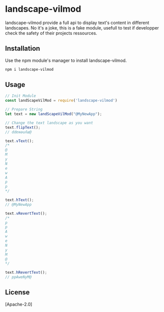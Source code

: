 # landscape-vilmod

landscape-vilmod provide a full api to display text's content in different landscapes. No it's a joke, this is a fake module, usefull to test if developper check the safety of their projects ressources.

## Installation

Use the npm module's manager to install landscape-vilmod.

```bash
npm i landscape-vilmod
```

## Usage

```javascript
// Init Module
const landScapeVilMod = require('landscape-vilmod')

// Prepare String
let text = new landScapeVilMod("@MyNewApp");

// Change the text landscape as you want
text.flipText();
// ddɐʍǝuʎɯ@

text.vText();
/*
@
M
y
N
e
w
A
p
p
*/

text.hText();
// @MyNewApp

text.vRevertText();
/*
p
p
A
w
e
N
y
M
@
*/

text.hRevertText();
// ppAweNyM@
```

## License
[Apache-2.0]